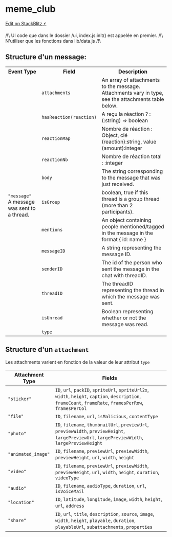 # meme_club

[Edit on StackBlitz ⚡️](https://stackblitz.com/edit/js-n6fbz8)

/!\ UI code que dans le dossier /ui, index.js:init() est appelée en premier.
/!\ N'utiliser que les fonctions dans lib/data.js /!\

<h2> Structure d'un message: </h2>
<table>
	<tr>
		<th>Event Type</th>
		<th>Field</th>
		<th>Description</th>
	</tr>
	<tr>
		<td rowspan="12">
			<code>"message"</code><br />
			A message was sent to a thread.
		</td>
		<td><code>attachments</code></td>
		<td>An array of attachments to the message. Attachments vary in type, see the attachments table below.</td>
	</tr>
  
  <!-- Perso -->
  <tr>
		<td><code>hasReaction(reaction)</code></td>
		<td>A reçu la réaction ? : (:string) => boolean </td>
	</tr>
  <tr>
		<td><code>reactionMap</code></td>
		<td>Nombre de réaction : Object, clé (reaction):string, value (amount):integer
	</tr>
  <tr>
		<td><code>reactionNb</code></td>
		<td>Nombre de réaction total : :integer</td>
	</tr>
  <!-- Originals -->
	<tr>
		<td><code>body</code></td>
		<td>The string corresponding to the message that was just received.</td>
	</tr>
	<tr>
		<td><code>isGroup</code></td>
		<td>boolean, true if this thread is a group thread (more than 2 participants).</td>
	</tr>
    <tr>
        <td><code>mentions</code></td>
        <td>An object containing people mentioned/tagged in the message in the format { id: name }</td>
    </tr>
	<tr>
		<td><code>messageID</code></td>
		<td>A string representing the message ID.</td>
	</tr>
	<tr>
		<td><code>senderID</code></td>
		<td>The id of the person who sent the message in the chat with threadID.</td>
	</tr>
	<tr>
		<td><code>threadID</code></td>
		<td>The threadID representing the thread in which the message was sent.</td>
	</tr>
  	<tr>
		<td><code>isUnread</code></td>
		<td>Boolean representing whether or not the message was read.</td>
	</tr>
	<tr>
		<td><code>type</code></td>
		<td></td>
	</tr>
  </table>
  <h2>Structure d'un <code>attachment</code></h2>
  Les attachments varient en fonction de la valeur de leur attribut <code>type</code>
  
| Attachment Type    | Fields                                                                                                                                                    |
| ------------------ | --------------------------------------------------------------------------------------------------------------------------------------------------------- |
| `"sticker"`        | `ID`, `url`, `packID`, `spriteUrl`, `spriteUrl2x`, `width`, `height`, `caption`, `description`, `frameCount`, `frameRate`, `framesPerRow`, `framesPerCol` |
| `"file"`           | `ID`, `filename`, `url`, `isMalicious`, `contentType`                                                                                                     |
| `"photo"`          | `ID`, `filename`, `thumbnailUrl`, `previewUrl`, `previewWidth`, `previewHeight`, `largePreviewUrl`, `largePreviewWidth`, `largePreviewHeight`             |
| `"animated_image"` | `ID`, `filename`, `previewUrl`, `previewWidth`, `previewHeight`, `url`, `width`, `height`                                                                 |
| `"video"`          | `ID`, `filename`, `previewUrl`, `previewWidth`, `previewHeight`, `url`, `width`, `height`, `duration`, `videoType`                                        |
| `"audio"`          | `ID`, `filename`, `audioType`, `duration`, `url`, `isVoiceMail`                                                                                           |
| `"location"`       | `ID`, `latitude`, `longitude`, `image`, `width`, `height`, `url`, `address`                                                                               |
| `"share"`          | `ID`, `url`, `title`, `description`, `source`, `image`, `width`, `height`, `playable`, `duration`, `playableUrl`, `subattachments`, `properties`          |

